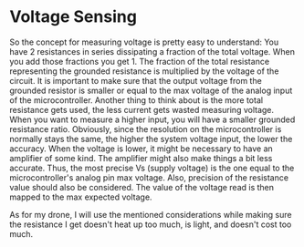 # Voltage Sensing

So the concept for measuring voltage is pretty easy to understand: You have 2 resistances in series dissipating a fraction of the total voltage. When you add those fractions you get 1. The fraction of the total resistance representing the grounded resistance is multiplied by the voltage of the circuit. It is important to make sure that the output voltage from the grounded resistor is smaller or equal to the max voltage of the analog input of the microcontroller. Another thing to think about is the more total resistance gets used, the less current gets wasted measuring voltage. When you want to measure a higher input, you will have a smaller grounded resistance ratio. Obviously, since the resolution on the microcontroller is normally stays the same, the higher the system voltage input, the lower the accuracy. When the voltage is lower, it might be necessary to have an amplifier of some kind. The amplifier might also make things a bit less accurate. Thus, the most precise Vs (supply voltage) is the one equal to the microcontroller's analog pin max voltage. Also, precision of the resistance value should also be considered. The value of the voltage read is then mapped to the max expected voltage.

As for my drone, I will use the mentioned considerations while making sure the resistance I get doesn't heat up too much, is light, and doesn't cost too much.
